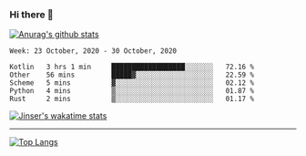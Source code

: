 ### Hi there 👋

[![Anurag's github stats](https://github-readme-stats.vercel.app/api?username=jinserrr&show_icons=true)](https://github.com/anuraghazra/github-readme-stats)


<!--START_SECTION:waka-->
```text
Week: 23 October, 2020 - 30 October, 2020

Kotlin   3 hrs 1 min     ██████████████████░░░░░░░   72.16 % 
Other    56 mins         █████▓░░░░░░░░░░░░░░░░░░░   22.59 % 
Scheme   5 mins          ▓░░░░░░░░░░░░░░░░░░░░░░░░   02.12 % 
Python   4 mins          ▒░░░░░░░░░░░░░░░░░░░░░░░░   01.87 % 
Rust     2 mins          ▒░░░░░░░░░░░░░░░░░░░░░░░░   01.17 % 
```
<!--END_SECTION:waka-->

[![Jinser's wakatime stats](https://github-readme-stats.vercel.app/api/wakatime?username=jinser)](https://github.com/anuraghazra/github-readme-stats)

***

[![Top Langs](https://github-readme-stats.vercel.app/api/top-langs/?username=jinserrr)](https://github.com/anuraghazra/github-readme-stats)
